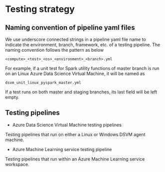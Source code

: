 # Testing strategy

## Naming convention of pipeline yaml files

We use underscore connected strings in a pipeline yaml file name to indicate the environment, branch, framework, etc. of a testing pipeline. The naming convention follows the pattern as below

```
<compute>_<test>_<os>_<environment>_<branch>.yml
```

For example, if a unit test for Spark utility functions of master branch is run on an Linux Azure Data Science Virtual Machine, it will be named as 
```
dsvm_unit_linux_pyspark_master.yml
```

If a test runs on both master and staging branches, its last field will be left empty.

## Testing pipelines

* Azure Data Science Virtual Machine testing pipelines

Testing pipelines that run on either a Linux or Windows DSVM agent machine. 

* Azure Machine Learning service testing pipeline

Testing pipelines that run within an Azure Machine Learning service workspace.

